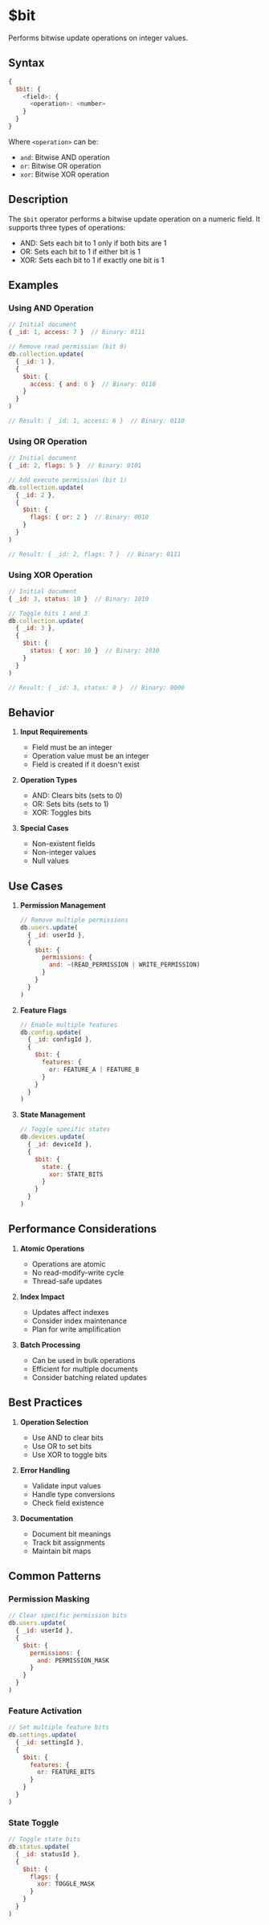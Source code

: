 # $bit

Performs bitwise update operations on integer values.

## Syntax

```javascript
{
  $bit: {
    <field>: {
      <operation>: <number>
    }
  }
}
```

Where `<operation>` can be:
- `and`: Bitwise AND operation
- `or`: Bitwise OR operation
- `xor`: Bitwise XOR operation

## Description

The `$bit` operator performs a bitwise update operation on a numeric field. It supports three types of operations:
- AND: Sets each bit to 1 only if both bits are 1
- OR: Sets each bit to 1 if either bit is 1
- XOR: Sets each bit to 1 if exactly one bit is 1

## Examples

### Using AND Operation

```javascript
// Initial document
{ _id: 1, access: 7 }  // Binary: 0111

// Remove read permission (bit 0)
db.collection.update(
  { _id: 1 },
  {
    $bit: {
      access: { and: 6 }  // Binary: 0110
    }
  }
)

// Result: { _id: 1, access: 6 }  // Binary: 0110
```

### Using OR Operation

```javascript
// Initial document
{ _id: 2, flags: 5 }  // Binary: 0101

// Add execute permission (bit 1)
db.collection.update(
  { _id: 2 },
  {
    $bit: {
      flags: { or: 2 }  // Binary: 0010
    }
  }
)

// Result: { _id: 2, flags: 7 }  // Binary: 0111
```

### Using XOR Operation

```javascript
// Initial document
{ _id: 3, status: 10 }  // Binary: 1010

// Toggle bits 1 and 3
db.collection.update(
  { _id: 3 },
  {
    $bit: {
      status: { xor: 10 }  // Binary: 1010
    }
  }
)

// Result: { _id: 3, status: 0 }  // Binary: 0000
```

## Behavior

1. **Input Requirements**
   - Field must be an integer
   - Operation value must be an integer
   - Field is created if it doesn't exist

2. **Operation Types**
   - AND: Clears bits (sets to 0)
   - OR: Sets bits (sets to 1)
   - XOR: Toggles bits

3. **Special Cases**
   - Non-existent fields
   - Non-integer values
   - Null values

## Use Cases

1. **Permission Management**
   ```javascript
   // Remove multiple permissions
   db.users.update(
     { _id: userId },
     {
       $bit: {
         permissions: {
           and: ~(READ_PERMISSION | WRITE_PERMISSION)
         }
       }
     }
   )
   ```

2. **Feature Flags**
   ```javascript
   // Enable multiple features
   db.config.update(
     { _id: configId },
     {
       $bit: {
         features: {
           or: FEATURE_A | FEATURE_B
         }
       }
     }
   )
   ```

3. **State Management**
   ```javascript
   // Toggle specific states
   db.devices.update(
     { _id: deviceId },
     {
       $bit: {
         state: {
           xor: STATE_BITS
         }
       }
     }
   )
   ```

## Performance Considerations

1. **Atomic Operations**
   - Operations are atomic
   - No read-modify-write cycle
   - Thread-safe updates

2. **Index Impact**
   - Updates affect indexes
   - Consider index maintenance
   - Plan for write amplification

3. **Batch Processing**
   - Can be used in bulk operations
   - Efficient for multiple documents
   - Consider batching related updates

## Best Practices

1. **Operation Selection**
   - Use AND to clear bits
   - Use OR to set bits
   - Use XOR to toggle bits

2. **Error Handling**
   - Validate input values
   - Handle type conversions
   - Check field existence

3. **Documentation**
   - Document bit meanings
   - Track bit assignments
   - Maintain bit maps

## Common Patterns

### Permission Masking

```javascript
// Clear specific permission bits
db.users.update(
  { _id: userId },
  {
    $bit: {
      permissions: {
        and: PERMISSION_MASK
      }
    }
  }
)
```

### Feature Activation

```javascript
// Set multiple feature bits
db.settings.update(
  { _id: settingId },
  {
    $bit: {
      features: {
        or: FEATURE_BITS
      }
    }
  }
)
```

### State Toggle

```javascript
// Toggle state bits
db.status.update(
  { _id: statusId },
  {
    $bit: {
      flags: {
        xor: TOGGLE_MASK
      }
    }
  }
)
``` 